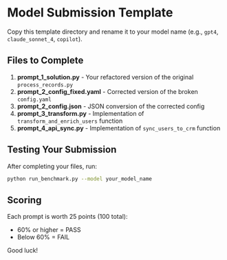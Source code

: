 # Model Submission Template

Copy this template directory and rename it to your model name (e.g., `gpt4`, `claude_sonnet_4`, `copilot`).

## Files to Complete

1. **prompt_1_solution.py** - Your refactored version of the original `process_records.py`
2. **prompt_2_config_fixed.yaml** - Corrected version of the broken `config.yaml`
3. **prompt_2_config.json** - JSON conversion of the corrected config
4. **prompt_3_transform.py** - Implementation of `transform_and_enrich_users` function
5. **prompt_4_api_sync.py** - Implementation of `sync_users_to_crm` function

## Testing Your Submission

After completing your files, run:

```bash
python run_benchmark.py --model your_model_name
```

## Scoring

Each prompt is worth 25 points (100 total):

- 60% or higher = PASS
- Below 60% = FAIL

Good luck!
